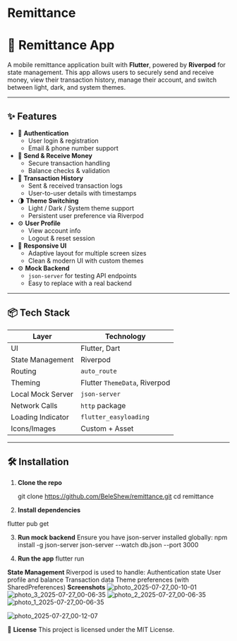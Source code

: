 # Remittance

# 💸 Remittance App

A mobile remittance application built with **Flutter**, powered by **Riverpod** for state management. This app allows users to securely send and receive money, view their transaction history, manage their account, and switch between light, dark, and system themes.

---

## ✨ Features

- 🔐 **Authentication**
  - User login & registration
  - Email & phone number support
- 💸 **Send & Receive Money**
  - Secure transaction handling
  - Balance checks & validation
- 📜 **Transaction History**
  - Sent & received transaction logs
  - User-to-user details with timestamps
- 🌗 **Theme Switching**
  - Light / Dark / System theme support
  - Persistent user preference via Riverpod
- ⚙️ **User Profile**
  - View account info
  - Logout & reset session
- 🚀 **Responsive UI**
  - Adaptive layout for multiple screen sizes
  - Clean & modern UI with custom themes
- ⚙️ **Mock Backend**
  - `json-server` for testing API endpoints
  - Easy to replace with a real backend

---

## 📦 Tech Stack

| Layer            | Technology         |
|------------------|--------------------|
| UI               | Flutter, Dart      |
| State Management | Riverpod           |
| Routing          |  `auto_route` |
| Theming          | Flutter `ThemeData`, Riverpod |
| Local Mock Server| `json-server`      |
| Network Calls    | `http` package     |
| Loading Indicator| `flutter_easyloading` |
| Icons/Images     | Custom + Asset     |

---

## 🛠 Installation

1. **Clone the repo**

   git clone https://github.com/BeleShew/remittance.git
   cd remittance

2. **Install dependencies**

flutter pub get

3. **Run mock backend**
    Ensure you have json-server installed globally:
    npm install -g json-server
    json-server --watch db.json --port 3000

4. **Run the app**
     flutter run
   
**State Management**
  Riverpod is used to handle:
  Authentication state
  User profile and balance
  Transaction data
  Theme preferences (with SharedPreferences)
**Screenshots**
  ![photo_2025-07-27_00-10-01](https://github.com/user-attachments/assets/da7014ee-84b4-4cbf-9eca-9ec055d6e3b2)
  ![photo_3_2025-07-27_00-06-35](https://github.com/user-attachments/assets/626af919-b13b-456e-92d3-1eb098dba96b)
  ![photo_2_2025-07-27_00-06-35](https://github.com/user-attachments/assets/b770f4a9-79b9-4159-bea9-ac8f39aee230)
  ![photo_1_2025-07-27_00-06-35](https://github.com/user-attachments/assets/727a564a-90b6-47ce-adad-cc8b09061944)
  
  ![photo_2025-07-27_00-12-07](https://github.com/user-attachments/assets/f32e400a-716a-4517-8398-318b96353096)

📄 **License**
This project is licensed under the MIT License.
